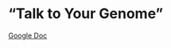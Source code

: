 # “Talk to Your Genome”

[Google Doc](https://docs.google.com/document/d/1ZOzHEC29YuKmqMNr29M_fS8OZqXemu1glG63IIwPt-E/edit?pli=1&tab=t.0#heading=h.r24ttf536ta2)
